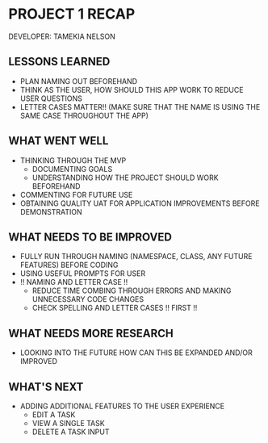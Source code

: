 # PROJECT 1 RECAP 
DEVELOPER: TAMEKIA NELSON

## LESSONS LEARNED
- PLAN NAMING OUT BEFOREHAND
- THINK AS THE USER, HOW SHOULD THIS APP WORK TO REDUCE USER QUESTIONS
- LETTER CASES MATTER!! (MAKE SURE THAT THE NAME IS USING THE SAME CASE THROUGHOUT THE APP)

## WHAT WENT WELL
- THINKING THROUGH THE MVP
    - DOCUMENTING GOALS
    - UNDERSTANDING HOW THE PROJECT SHOULD WORK BEFOREHAND
- COMMENTING FOR FUTURE USE
- OBTAINING QUALITY UAT FOR APPLICATION IMPROVEMENTS BEFORE DEMONSTRATION 

## WHAT NEEDS TO BE IMPROVED
- FULLY RUN THROUGH NAMING (NAMESPACE, CLASS, ANY FUTURE FEATURES) BEFORE CODING
- USING USEFUL PROMPTS FOR USER
- !! NAMING AND LETTER CASE !! 
    - REDUCE TIME COMBING THROUGH ERRORS AND MAKING UNNECESSARY CODE CHANGES 
    - CHECK SPELLING AND LETTER CASES !! FIRST !! 

## WHAT NEEDS MORE RESEARCH
- LOOKING INTO THE FUTURE HOW CAN THIS BE EXPANDED AND/OR IMPROVED

## WHAT'S NEXT
- ADDING ADDITIONAL FEATURES TO THE USER EXPERIENCE
    - EDIT A TASK
    - VIEW A SINGLE TASK
    - DELETE A TASK INPUT
    
